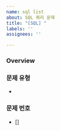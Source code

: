 ```yaml
---
name: sql list
about: SQL 쿼리 문제 
title: "[SQL] "
labels: ''
assignees: ''

---
```


### Overview


### 문제 유형
- 

### 문제 번호
- [] 